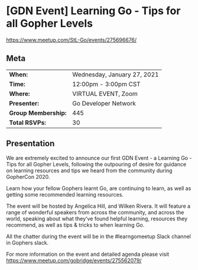 # [GDN Event] Learning Go - Tips for all Gopher Levels
https://www.meetup.com/StL-Go/events/275696676/

## Meta 
| | |
| --- | --- |
| **When:** | Wednesday, January 27, 2021 |
| **Time:** | 12:00pm - 3:00pm CST |
| **Where:** | VIRTUAL EVENT, Zoom |
| **Presenter:** | Go Developer Network |
| **Group Membership:** | 445 |
| **Total RSVPs:** | 30 |

## Presentation
We are extremely excited to announce our first GDN Event - a Learning Go - Tips for all Gopher Levels, following the outpouring of desire for guidance on learning resources and tips we heard from the community during GopherCon 2020.

Learn how your fellow Gophers learnt Go, are continuing to learn, as well as getting some recommended learning resources.

The event will be hosted by Angelica Hill, and Wilken Rivera. It will feature a range of wonderful speakers from across the community, and across the world, speaking about what they’ve found helpful learning, resources they recommend, as well as tips & tricks to when learning Go.

All the chatter during the event will be in the #learngomeetup Slack channel in Gophers slack.

For more information on the event and detailed agenda please visit https://www.meetup.com/gobridge/events/275562079/
